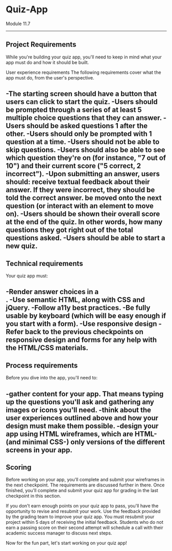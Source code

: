 # Quiz-App
Module 11.7

------------------------------------------------------------------
Project Requirements
------------------------------------------------------------------
While you're building your quiz app, you'll need to keep in mind what your app must do and how it should be built.

User experience requirements
The following requirements cover what the app must do, from the user's perspective.

-The starting screen should have a button that users can click to start the quiz.
-Users should be prompted through a series of at least 5 multiple choice questions that they can answer.
-Users should be asked questions 1 after the other.
-Users should only be prompted with 1 question at a time.
-Users should not be able to skip questions.
-Users should also be able to see which question they're on (for instance, "7 out of 10") and their current score ("5 correct, 2 incorrect").
-Upon submitting an answer, users should:
receive textual feedback about their answer. If they were incorrect, they should be told the correct answer.
be moved onto the next question (or interact with an element to move on).
-Users should be shown their overall score at the end of the quiz. In other words, how many questions they got right out of the total questions asked.
-Users should be able to start a new quiz.
------------------------------------------------------------------
Technical requirements
------------------------------------------------------------------
Your quiz app must:

-Render answer choices in a <form>.
-Use semantic HTML, along with CSS and jQuery.
-Follow a11y best practices.
-Be fully usable by keyboard (which will be easy enough if you start with a form).
-Use responsive design
-Refer back to the previous checkpoints on responsive design and forms for any help with the HTML/CSS materials.
------------------------------------------------------------------
Process requirements
------------------------------------------------------------------
Before you dive into the app, you'll need to:

-gather content for your app. That means typing up the questions you'll ask and gathering any images or icons you'll need.
-think about the user experiences outlined above and how your design must make them possible.
-design your app using HTML wireframes, which are HTML- (and minimal CSS-) only versions of the different screens in your app.
------------------------------------------------------------------
Scoring
------------------------------------------------------------------
Before working on your app, you'll complete and submit your wireframes in the next checkpoint. The requirements are discussed further in there. Once finished, you'll complete and submit your quiz app for grading in the last checkpoint in this section.

If you don't earn enough points on your quiz app to pass, you'll have the opportunity to revise and resubmit your work. Use the feedback provided by the grading team to improve your quiz app. You must resubmit your project within 5 days of receiving the initial feedback. Students who do not earn a passing score on their second attempt will schedule a call with their academic success manager to discuss next steps.

Now for the fun part, let's start working on your quiz app!
